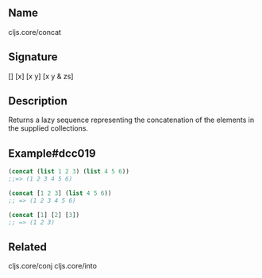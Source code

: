 ## Name
cljs.core/concat

## Signature
[]
[x]
[x y]
[x y & zs]

## Description

Returns a lazy sequence representing the concatenation of the elements in the
supplied collections.

## Example#dcc019

```clj
(concat (list 1 2 3) (list 4 5 6))
;;=> (1 2 3 4 5 6)

(concat [1 2 3] (list 4 5 6))
;; => (1 2 3 4 5 6)

(concat [1] [2] [3])
;; => (1 2 3)
```

## Related
cljs.core/conj
cljs.core/into
